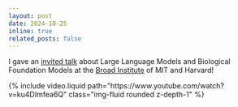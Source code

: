 ```yaml
---
layout: post
date: 2024-10-25
inline: true
related_posts: false
---
```


I gave an [invited talk](https://www.broadinstitute.org/talks/large-language-models-and-biological-foundation-models) about Large Language Models and Biological Foundation Models at the [Broad Institute](https://www.broadinstitute.org) of MIT and Harvard!

<div class="row mt-3">
    <div class="col-sm mt-3 mt-md-0">
        {% include video.liquid path="https://www.youtube.com/watch?v=ku4DImfea6Q" class="img-fluid rounded z-depth-1" %}
    </div>
</div>
